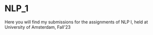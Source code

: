 # NLP_1
Here you will find my submissions for the assignments of NLP I, held at University of Amsterdam, Fall'23
